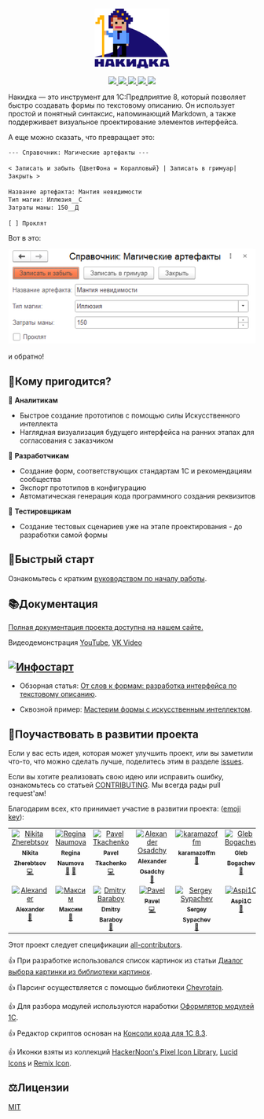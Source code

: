 <p align="center">
  <a href="https://crimsongoldteam.github.io/md_design">
    <img alt="docsify" src="./docs/_images/logo-nakidka.png" width=30%>
  </a>
</p>

<p align="center">
  <a href="https://openyellow.org/grid?data=top&repo=892746188">
    <img src="https://img.shields.io/endpoint?url=https://openyellow.org/data/badges/6/892746188.json&style=for-the-badge">
  </a>
  <a href="https://github.com/crimsongoldteam/md_design/releases/latest">
    <img src="https://img.shields.io/github/v/release/crimsongoldteam/md_design?style=for-the-badge&label=%D0%B2%D0%B5%D1%80%D1%81%D0%B8%D1%8F">
  </a>
  <a href="https://github.com/crimsongoldteam/md_design/releases/latest">
     <img src="https://img.shields.io/github/downloads/crimsongoldteam/md_design/latest/total?style=for-the-badge&label=%D0%B7%D0%B0%D0%B3%D1%80%D1%83%D0%B7%D0%BA%D0%B8%40%D1%80%D0%B5%D0%BB%D0%B8%D0%B7">
  </a>  
  <a href="https://github.com/crimsongoldteam/md_design/blob/main/LICENSE.md">
    <img src="https://img.shields.io/github/license/crimsongoldteam/md_design?style=for-the-badge&label=%D0%BB%D0%B8%D1%86%D0%B5%D0%BD%D0%B7%D0%B8%D1%8F">
  </a>
  <a href="https://t.me/overlay1c">
    <img src="https://img.shields.io/badge/telegram-%D0%BA%D0%B0%D0%BD%D0%B0%D0%BB-blue.svg?style=for-the-badge&label=telegram">
  </a>

</p>

Накидка — это инструмент для 1С:Предприятие 8, который позволяет быстро создавать формы по текстовому описанию. Он использует простой и понятный синтаксис, напоминающий Markdown, а также поддерживает визуальное проектирование элементов интерфейса.

А еще можно сказать, что превращает это:

```text
--- Справочник: Магические артефакты ---

< Записать и забыть {ЦветФона = Коралловый} | Записать в гримуар| Закрыть >

Название артефакта: Мантия невидимости
Тип магии: Иллюзия__С
Затраты маны: 150__Д

[ ] Проклят
```

Вот в это:

<div align="center">
    <img src="./docs/_images/readme-example.png">
</div>

и обратно!

## 🎯Кому пригодится?

📌 **Аналитикам**

- Быстрое создание прототипов с помощью силы Искусственного интеллекта
- Наглядная визуализация будущего интерфейса на ранних этапах для согласования с заказчиком

📌 **Разработчикам**

- Создание форм, соответствующих стандартам 1С и рекомендациям сообщества
- Экспорт прототипов в конфигурацию
- Автоматическая генерация кода программного создания реквизитов

📌 **Тестировщикам**

- Создание тестовых сценариев уже на этапе проектирования - до разработки самой формы

## 🚀Быстрый старт

Ознакомьтесь с кратким [руководством по началу работы](https://crimsongoldteam.github.io/md_design/#/БыстрыйСтарт).

## 📚Документация

[Полная документация проекта доступна на нашем сайте.](https://crimsongoldteam.github.io/md_design)

Видеодемонстрация [YouTube](https://youtu.be/nhJveZRSHao), [VK Video](https://vkvideo.ru/video-227129566_456239051)

## [![Инфостарт](https://infostart.ru/bitrix/templates/sandbox_empty/assets/tpl/abo/img/logo.svg)](https://infostart.ru/1c/tools/2304023/)

- Обзорная статья: [От слов к формам: разработка интерфейса по текстовому описанию](https://infostart.ru/1c/tools/2304023/).

- Сквозной пример: [Мастерим формы с искусственным интеллектом](https://infostart.ru/1c/articles/2331345/).

## 🤝Поучаствовать в развитии проекта

Если у вас есть идея, которая может улучшить проект, или вы заметили что-то, что можно сделать лучше, поделитесь этим в разделе [issues](https://github.com/crimsongoldteam/md_design/issues).

Если вы хотите реализовать свою идею или исправить ошибку, ознакомьтесь со статьей [CONTRIBUTING](CONTRIBUTING.md). Мы всегда рады pull request'ам!

Благодарим всех, кто принимает участие в развитии проекта: ([emoji key](https://allcontributors.org/docs/ru/emoji-key)):

<!-- ALL-CONTRIBUTORS-LIST:START - Do not remove or modify this section -->
<!-- prettier-ignore-start -->
<!-- markdownlint-disable -->
<table>
  <tbody>
    <tr>
      <td align="center" valign="top" width="14.28%"><a href="https://github.com/nikitazherebtsov"><img src="https://avatars.githubusercontent.com/u/65331748?v=4?s=100" width="100px;" alt="Nikita Zherebtsov"/><br /><sub><b>Nikita Zherebtsov</b></sub></a><br /><a href="#code-nikitazherebtsov" title="Code">💻</a></td>
      <td align="center" valign="top" width="14.28%"><a href="https://github.com/naumovare"><img src="https://avatars.githubusercontent.com/u/175935393?v=4?s=100" width="100px;" alt="Regina Naumova"/><br /><sub><b>Regina Naumova</b></sub></a><br /><a href="#doc-naumovare" title="Documentation">📖</a> <a href="#bug-naumovare" title="Bug reports">🐛</a></td>
      <td align="center" valign="top" width="14.28%"><a href="https://github.com/TkachenkoPI"><img src="https://avatars.githubusercontent.com/u/24578477?v=4?s=100" width="100px;" alt="Pavel Tkachenko"/><br /><sub><b>Pavel Tkachenko</b></sub></a><br /><a href="#code-TkachenkoPI" title="Code">💻</a></td>
      <td align="center" valign="top" width="14.28%"><a href="https://t.me/alei1180"><img src="https://avatars.githubusercontent.com/u/43796905?v=4?s=100" width="100px;" alt="Alexander Osadchy"/><br /><sub><b>Alexander Osadchy</b></sub></a><br /><a href="#doc-alei1180" title="Documentation">📖</a></td>
      <td align="center" valign="top" width="14.28%"><a href="https://github.com/karamazoffm"><img src="https://avatars.githubusercontent.com/u/146418188?v=4?s=100" width="100px;" alt="karamazoffm"/><br /><sub><b>karamazoffm</b></sub></a><br /><a href="#ideas-karamazoffm" title="Ideas, Planning, & Feedback">🤔</a></td>
      <td align="center" valign="top" width="14.28%"><a href="http://pinkycat.ru"><img src="https://avatars.githubusercontent.com/u/16321985?v=4?s=100" width="100px;" alt="Gleb Bogachev"/><br /><sub><b>Gleb Bogachev</b></sub></a><br /><a href="#bug-pinkycat" title="Bug reports">🐛</a></td>
      <td align="center" valign="top" width="14.28%"><a href="https://github.com/d-hurricane"><img src="https://avatars.githubusercontent.com/u/59051827?v=4?s=100" width="100px;" alt="Урянский Денис"/><br /><sub><b>Урянский Денис</b></sub></a><br /><a href="#ideas-d-hurricane" title="Ideas, Planning, & Feedback">🤔</a></td>
    </tr>
    <tr>
      <td align="center" valign="top" width="14.28%"><a href="https://github.com/shuricks"><img src="https://avatars.githubusercontent.com/u/3978674?v=4?s=100" width="100px;" alt="Alexander"/><br /><sub><b>Alexander</b></sub></a><br /><a href="#bug-shuricks" title="Bug reports">🐛</a></td>
      <td align="center" valign="top" width="14.28%"><a href="https://github.com/GorbatkoMD"><img src="https://avatars.githubusercontent.com/u/110474554?v=4?s=100" width="100px;" alt="Максим"/><br /><sub><b>Максим</b></sub></a><br /><a href="#bug-GorbatkoMD" title="Bug reports">🐛</a></td>
      <td align="center" valign="top" width="14.28%"><a href="https://github.com/thequb1k"><img src="https://avatars.githubusercontent.com/u/177568772?v=4?s=100" width="100px;" alt="Dmitry Baraboy"/><br /><sub><b>Dmitry Baraboy</b></sub></a><br /><a href="#bug-thequb1k" title="Bug reports">🐛</a></td>
      <td align="center" valign="top" width="14.28%"><a href="https://github.com/Untru"><img src="https://avatars.githubusercontent.com/u/60393326?v=4?s=100" width="100px;" alt="Pavel"/><br /><sub><b>Pavel</b></sub></a><br /><a href="#code-Untru" title="Code">💻</a></td>
      <td align="center" valign="top" width="14.28%"><a href="https://telegra.ph/sergsyp-10-03"><img src="https://avatars.githubusercontent.com/u/86959196?v=4?s=100" width="100px;" alt="Sergey Sypachev"/><br /><sub><b>Sergey Sypachev</b></sub></a><br /><a href="#promotion-sergsyp" title="Promotion">📣</a></td>
      <td align="center" valign="top" width="14.28%"><a href="https://github.com/Aspi1C"><img src="https://avatars.githubusercontent.com/u/220066038?v=4?s=100" width="100px;" alt="Aspi1C"/><br /><sub><b>Aspi1C</b></sub></a><br /><a href="#bug-Aspi1C" title="Bug reports">🐛</a></td>
      <td align="center" valign="top" width="14.28%"><a href="https://infostart.ru"><img src="https://avatars.githubusercontent.com/u/2920817?v=4?s=100" width="100px;" alt="Artur Ayukhanov"/><br /><sub><b>Artur Ayukhanov</b></sub></a><br /><a href="#ideas-artbear" title="Ideas, Planning, & Feedback">🤔</a></td>
    </tr>
  </tbody>
</table>

<!-- markdownlint-restore -->
<!-- prettier-ignore-end -->

<!-- ALL-CONTRIBUTORS-LIST:END -->

Этот проект следует спецификации [all-contributors](https://allcontributors.org).

👍 При разработке использовался список картинок из статьи [Диалог выбора картинки из библиотеки картинок](https://infostart.ru/1c/tools/1522958).

👍 Парсинг осуществляется с помощью библиотеки [Сhevrotain](https://github.com/chevrotain/chevrotain).

👍 Для разбора модулей используются наработки [Оформлятор модулей 1С](https://github.com/vladimir-kharin/1c_formatter).

👍 Редактор скриптов основан на [Консоли кода для 1С 8.3](https://github.com/salexdv/bsl_console).

👍 Иконки взяты из коллекций [HackerNoon's Pixel Icon Library](https://pixeliconlibrary.com), [Lucid Icons](https://leo-red.itch.io/lucid-icon-pack) и [Remix Icon](remixicon.com).

## ⚖️Лицензии

[MIT](LICENSE.md)
